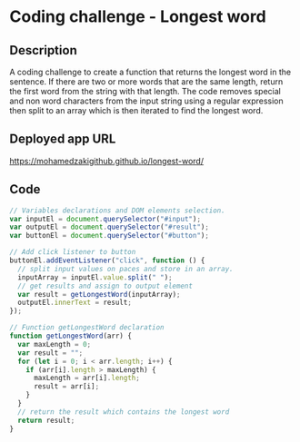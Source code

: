 # Coding challenge - Longest word

## Description

A coding challenge to create a function that returns the longest word in the sentence. If there are two or more words that are the same length, return the first word from the string with that length. The code removes special and non word characters from the input string using a regular expression then split to an array which is then iterated to find the longest word.

## Deployed app URL

https://mohamedzakigithub.github.io/longest-word/

## Code

```javascript
// Variables declarations and DOM elements selection.
var inputEl = document.querySelector("#input");
var outputEl = document.querySelector("#result");
var buttonEl = document.querySelector("#button");

// Add click listener to button
buttonEl.addEventListener("click", function () {
  // split input values on paces and store in an array.
  inputArray = inputEl.value.split(" ");
  // get results and assign to output element
  var result = getLongestWord(inputArray);
  outputEl.innerText = result;
});

// Function getLongestWord declaration
function getLongestWord(arr) {
  var maxLength = 0;
  var result = "";
  for (let i = 0; i < arr.length; i++) {
    if (arr[i].length > maxLength) {
      maxLength = arr[i].length;
      result = arr[i];
    }
  }
  // return the result which contains the longest word
  return result;
}
```
